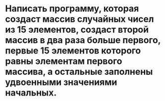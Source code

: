 # Написать программу, которая создаст массив случайных чисел из 15 элементов, создаст второй массив в два раза больше первого, первые 15 элементов которого равны элементам первого массива, а остальные заполнены удвоенными значениями начальных.
